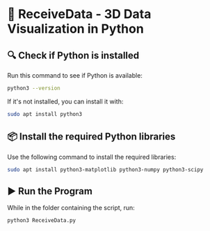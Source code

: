 # 📡 ReceiveData - 3D Data Visualization in Python

## 🔍 Check if Python is installed
Run this command to see if Python is available:

```bash
python3 --version
```

If it's not installed, you can install it with:

```bash
sudo apt install python3
```

## 📦 Install the required Python libraries
Use the following command to install the required libraries:

```bash
sudo apt install python3-matplotlib python3-numpy python3-scipy
```

## ▶️ Run the Program
While in the folder containing the script, run:

```bash
python3 ReceiveData.py
```